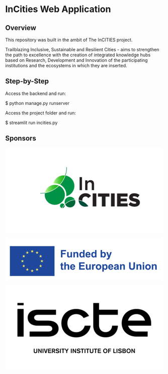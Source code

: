 # InCities Web Application

## Overview
This repository was built in the ambit of The InCITIES project.

Trailblazing Inclusive, Sustainable and Resilient Cities - aims to strengthen the path to excellence with the creation of integrated knowledge hubs based on Research, Development and Innovation of the participating institutions and the ecosystems in which they are inserted.

## Step-by-Step

Access the backend and run:

$ python manage.py runserver

Access the project folder and run:

$ streamlit run incities.py

## Sponsors

![alt text](<pics/InCITIES Official Logo.jpg>)

![alt text](<pics/EU emblem horizontal text.png>)

![alt text](pics/rgb_iscte_en_inline_description_positive.jpg)

